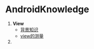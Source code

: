 # AndroidKnowledge

1. **View**
   * [背景知识](/View/1KnowledgeBackground.md)
   * [view的测量](/View/2Measure.md)
2. 